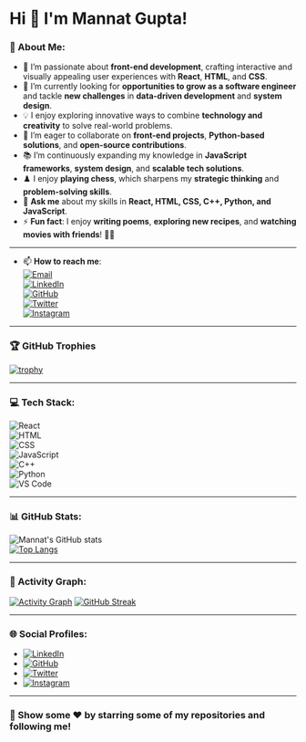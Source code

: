 # Hi 👋 I'm Mannat Gupta!

### 💫 About Me:
- 🌱 I’m passionate about **front-end development**, crafting interactive and visually appealing user experiences with **React**, **HTML**, and **CSS**.  
- 🤔 I’m currently looking for **opportunities to grow as a software engineer** and tackle **new challenges** in **data-driven development** and **system design**.  
- 💡 I enjoy exploring innovative ways to combine **technology and creativity** to solve real-world problems.  
- 🤝 I’m eager to collaborate on **front-end projects**, **Python-based solutions**, and **open-source contributions**.  
- 📚 I’m continuously expanding my knowledge in **JavaScript frameworks**, **system design**, and **scalable tech solutions**.  
- ♟️ I enjoy **playing chess**, which sharpens my **strategic thinking** and **problem-solving skills**.   
- 💬 **Ask me** about my skills in **React, HTML, CSS, C++, Python, and JavaScript**.
- ⚡ **Fun fact**: I enjoy **writing poems**, **exploring new recipes**, and **watching movies with friends**! 🎥🍴  
--- 
- 📫 **How to reach me**:  
  [![Email](https://img.shields.io/badge/-Email-D14836?style=for-the-badge&logo=gmail&logoColor=white)](mailto:mannatgupta146@gmail.com)  
  [![LinkedIn](https://img.shields.io/badge/LinkedIn-0A66C2?style=for-the-badge&logo=linkedin&logoColor=white)](https://www.linkedin.com/in/mannatgupta146)  
  [![GitHub](https://img.shields.io/badge/GitHub-181717?style=for-the-badge&logo=github&logoColor=white)](https://github.com/mannatgupta146)  
  [![Twitter](https://img.shields.io/badge/Twitter-1DA1F2?style=for-the-badge&logo=twitter&logoColor=white)](https://twitter.com/mannatgupta146)  
  [![Instagram](https://img.shields.io/badge/Instagram-E4405F?style=for-the-badge&logo=instagram&logoColor=white)](https://instagram.com/mannatgupta146)  

 

---

### 🏆 GitHub Trophies  
[![trophy](https://github-profile-trophy.vercel.app/?username=mannatgupta146&theme=onestar&no-frame=true&margin-w=15)](https://github.com/ryo-ma/github-profile-trophy)  

---

### 💻 Tech Stack:  
![React](https://img.shields.io/badge/React-61DAFB?style=for-the-badge&logo=react&logoColor=black)  
![HTML](https://img.shields.io/badge/HTML-E34F26?style=for-the-badge&logo=html5&logoColor=white)  
![CSS](https://img.shields.io/badge/CSS-1572B6?style=for-the-badge&logo=css3&logoColor=white)  
![JavaScript](https://img.shields.io/badge/JavaScript-F7DF1E?style=for-the-badge&logo=javascript&logoColor=black)  
![C++](https://img.shields.io/badge/C%2B%2B-00599C?style=for-the-badge&logo=c%2B%2B&logoColor=white)  
![Python](https://img.shields.io/badge/Python-3776AB?style=for-the-badge&logo=python&logoColor=white)  
![VS Code](https://img.shields.io/badge/VS%20Code-007ACC?style=for-the-badge&logo=visual-studio-code&logoColor=white)  

---

### 📊 GitHub Stats:  
![Mannat's GitHub stats](https://github-readme-stats.vercel.app/api?username=mannatgupta146&show_icons=true&theme=radical)  
[![Top Langs](https://github-readme-stats.vercel.app/api/top-langs/?username=mannatgupta146&layout=compact&theme=radical)](https://github.com/anuraghazra/github-readme-stats)  

---


### 🌟 Activity Graph:
[![Activity Graph](https://github-readme-activity-graph.vercel.app/graph?username=mannatgupta146&theme=radical&hide_border=true)](https://github.com/Ashutosh00710/github-readme-activity-graph)
[![GitHub Streak](https://streak-stats.demolab.com/?username=mannatgupta146)](https://git.io/streak-stats)



---

### 🌐 Social Profiles:  
- [![LinkedIn](https://img.shields.io/badge/LinkedIn-0A66C2?style=flat&logo=linkedin&logoColor=white)](https://www.linkedin.com/in/mannatgupta146)  
- [![GitHub](https://img.shields.io/badge/GitHub-181717?style=flat&logo=github&logoColor=white)](https://github.com/mannatgupta146)  
- [![Twitter](https://img.shields.io/badge/Twitter-1DA1F2?style=flat&logo=twitter&logoColor=white)](https://twitter.com/mannatgupta146)  
- [![Instagram](https://img.shields.io/badge/Instagram-E4405F?style=flat&logo=instagram&logoColor=white)](https://www.instagram.com/mannat_1411) 

---

### 🌟 Show some ❤️ by starring some of my repositories and following me!  
